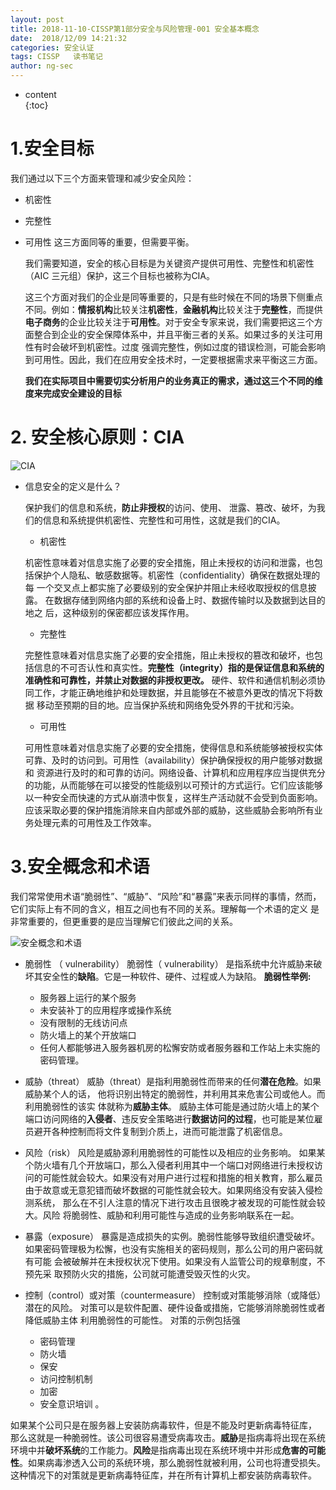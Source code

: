 ```yaml
---
layout: post  
title: 2018-11-10-CISSP第1部分安全与风险管理-001 安全基本概念
date:  2018/12/09 14:21:32  
categories: 安全认证 
tags: CISSP   读书笔记
author: ng-sec  
---
```


* content  
{:toc}

# 1.安全目标
我们通过以下三个方面来管理和减少安全风险：
- 机密性
- 完整性
- 可用性
这三方面同等的重要，但需要平衡。

   我们需要知道，安全的核心目标是为关键资产提供可用性、完整性和机密性
（AIC 三元组）保护，这三个目标也被称为CIA。

  这三个方面对我们的企业是同等重要的，只是有些时候在不同的场景下侧重点不同。例如：**情报机构**比较关注**机密性**，**金融机构**比较关注于**完整性**，而提供**电子商务**的企业比较关注于**可用性**。对于安全专家来说，我们需要把这三个方面整合到企业的安全保障体系中，并且平衡三者的关系。如果过多的关注可用性有时会破坏到机密性。过度 强调完整性，例如过度的错误检测，可能会影响到可用性。因此，我们在应用安全技术时，一定要根据需求来平衡这三方面。

   **我们在实际项目中需要切实分析用户的业务真正的需求，通过这三个不同的维度来完成安全建设的目标**
# 2. 安全核心原则：CIA
![CIA](http://800wifi.com/ng-sec/1544339036158.png)

- 信息安全的定义是什么？

	保护我们的信息和系统，**防止非授权**的访问、使用、 泄露、篡改、破坏，为我们的信息和系统提供机密性、完整性和可用性，这就是我们的CIA。
	 - 机密性
 
   机密性意味着对信息实施了必要的安全措施，阻止未授权的访问和泄露，也包括保护个人隐私、敏感数据等。机密性（confidentiality）确保在数据处理的每 一个交叉点上都实施了必要级别的安全保护并阻止未经收取授权的信息披露。 在数据存储到网络内部的系统和设备上时、数据传输时以及数据到达目的地之 后，这种级别的保密都应该发挥作用。

  - 完整性
  
  完整性意味着对信息实施了必要的安全措施，阻止未授权的篡改和破坏，也包括信息的不可否认性和真实性。**完整性（integrity）指的是保证信息和系统的准确性和可靠性，并禁止对数据的非授权更改。** 硬件、软件和通信机制必须协同工作，才能正确地维护和处理数据，并且能够在不被意外更改的情况下将数据 移动至预期的目的地。应当保护系统和网络免受外界的干扰和污染。
  
  - 可用性
  
  可用性意味着对信息实施了必要的安全措施，使得信息和系统能够被授权实体 可靠、及时的访问到。可用性（availability）保护确保授权的用户能够对数据和 资源进行及时的和可靠的访问。网络设备、计算机和应用程序应当提供充分的功能，从而能够在可以接受的性能级别以可预计的方式运行。它们应该能够以一种安全而快速的方式从崩溃中恢复，这样生产活动就不会受到负面影响。应该采取必要的保护措施消除来自内部或外部的威胁，这些威胁会影响所有业务处理元素的可用性及工作效率。
# 3.安全概念和术语
 
我们常常使用术语“脆弱性”、“威胁”、“风险”和“暴露”来表示同样的事情，然而， 它们实际上有不同的含义，相互之间也有不同的关系。理解每一个术语的定义 是非常重要的，但更重要的是应当理解它们彼此之间的关系。
   
![安全概念和术语](http://800wifi.com/ng-sec/1544340418470.png)

- 脆弱性 （ vulnerability）
脆弱性（ vulnerability） 是指系统中允许威胁来破坏其安全性的**缺陷**。它是一种软件、硬件、过程或人为缺陷。
**脆弱性举例:**
  - 服务器上运行的某个服务
  - 未安装补丁的应用程序或操作系统
  - 没有限制的无线访问点
  - 防火墙上的某个开放端口
  - 任何人都能够进入服务器机房的松懈安防或者服务器和工作站上未实施的密码管理。 
 
- 威胁（threat）
 威胁（threat）是指利用脆弱性而带来的任何**潜在危险**。如果威胁某个人的话， 他将识别出特定的脆弱性，并利用其来危害公司或他人。而利用脆弱性的该实 体就称为**威胁主体**。
威胁主体可能是通过防火墙上的某个端口访问网络的**入侵者**、违反安全策略进行**数据访问的过程**，也可能是某位雇员避开各种控制而将文件复制到介质上，进而可能泄露了机密信息。

- 风险（risk）
风险是威胁源利用脆弱性的可能性以及相应的业务影响。
如果某个防火墙有几个开放端口，那么入侵者利用其中一个端口对网络进行未授权访问的可能性就会较大。如果没有对用户进行过程和措施的相关教育，那么雇员由于故意或无意犯错而破坏数据的可能性就会较大。如果网络没有安装入侵检测系统， 那么在不引人注意的情况下进行攻击且很晚才被发现的可能性就会较大。风险 将脆弱性、威胁和利用可能性与造成的业务影响联系在一起。

- 暴露（exposure）
暴露是造成损失的实例。脆弱性能够导致组织遭受破坏。如果密码管理极为松懈，也没有实施相关的密码规则，那么公司的用户密码就有可能 会被破解并在未授权状况下使用。如果没有人监管公司的规章制度，不预先采 取预防火灾的措施，公司就可能遭受毁灭性的火灾。 
- 控制（control）或对策（countermeasure）
控制或对策能够消除（或降低）潜在的风险。 对策可以是软件配置、硬件设备或措施，它能够消除脆弱性或者降低威胁主体 利用脆弱性的可能性。
对策的示例包括强
  - 密码管理
  - 防火墙
  - 保安
  - 访问控制机制
  - 加密
  - 安全意识培训 。 
  
如果某个公司只是在服务器上安装防病毒软件，但是不能及时更新病毒特征库， 那么这就是一种脆弱性。该公司很容易遭受病毒攻击。**威胁**是指病毒将出现在系统环境中并**破坏系统**的工作能力。**风险**是指病毒出现在系统环境中并形成**危害的可能性**。如果病毒渗透入公司的系统环境，那么脆弱性就被利用，公司也将遭受损失。这种情况下的对策就是更新病毒特征库，并在所有计算机上都安装防病毒软件。